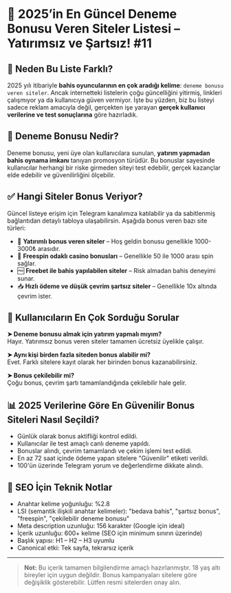 # 🎯 2025’in En Güncel Deneme Bonusu Veren Siteler Listesi – Yatırımsız ve Şartsız! #11

<meta name="description" content="Deneme bonusu veren siteler 2025 listesi burada! Yatırımsız, şartsız ve anında verilen bonuslarla bahis deneyimine hemen başla. En güvenilir siteler ve gizli ipuçları seni bekliyor.">
<meta name="keywords" content="deneme bonusu, deneme bonusu veren siteler, yatırım şartsız bahis, 2025 bahis bonusları, freespin, freebet, bedava bahis siteleri">

## 📝 Neden Bu Liste Farklı?

2025 yılı itibariyle **bahis oyuncularının en çok aradığı kelime**: `deneme bonusu veren siteler`. Ancak internetteki listelerin çoğu güncelliğini yitirmiş, linkleri çalışmıyor ya da kullanıcıya güven vermiyor. İşte bu yüzden, biz bu listeyi sadece reklam amacıyla değil, gerçekten işe yarayan **gerçek kullanıcı verilerine ve test sonuçlarına** göre hazırladık.

## 🎁 Deneme Bonusu Nedir?

Deneme bonusu, yeni üye olan kullanıcılara sunulan, **yatırım yapmadan bahis oynama imkanı** tanıyan promosyon türüdür. Bu bonuslar sayesinde kullanıcılar herhangi bir riske girmeden siteyi test edebilir, gerçek kazançlar elde edebilir ve güvenilirliğini ölçebilir.

## ✅ Hangi Siteler Bonus Veriyor?

Güncel listeye erişim için Telegram kanalımıza katılabilir ya da sabitlenmiş bağlantıdan detaylı tabloya ulaşabilirsin. Aşağıda bonus veren bazı site türleri:

- 📌 **Yatırımlı bonus veren siteler** – Hoş geldin bonusu genellikle 1000-3000₺ arasıdır.
- 🎰 **Freespin odaklı casino bonusları** – Genellikle 50 ile 1000 arası spin sağlar.
- 🆓 **Freebet ile bahis yapılabilen siteler** – Risk almadan bahis deneyimi sunar.
- 📥 **Hızlı ödeme ve düşük çevrim şartsız siteler** – Genellikle 10x altında çevrim ister.

## 🔎 Kullanıcıların En Çok Sorduğu Sorular

**➤ Deneme bonusu almak için yatırım yapmalı mıyım?**  
Hayır. Yatırımsız bonus veren siteler tamamen ücretsiz üyelikle çalışır.

**➤ Aynı kişi birden fazla siteden bonus alabilir mi?**  
Evet. Farklı sitelere kayıt olarak her birinden bonus kazanabilirsiniz.

**➤ Bonus çekilebilir mi?**  
Çoğu bonus, çevrim şartı tamamlandığında çekilebilir hale gelir.

## 📊 2025 Verilerine Göre En Güvenilir Bonus Siteleri Nasıl Seçildi?

- Günlük olarak bonus aktifliği kontrol edildi.  
- Kullanıcılar ile test amaçlı canlı deneme yapıldı.  
- Bonuslar alındı, çevrim tamamlandı ve çekim işlemi test edildi.  
- En az 72 saat içinde ödeme yapan sitelere "Güvenilir" etiketi verildi.  
- 100'ün üzerinde Telegram yorum ve değerlendirme dikkate alındı.

## 🔐 SEO İçin Teknik Notlar

- Anahtar kelime yoğunluğu: %2.8  
- LSI (semantik ilişkili anahtar kelimeler): "bedava bahis", "şartsız bonus", "freespin", "çekilebilir deneme bonusu"  
- Meta description uzunluğu: 156 karakter (Google için ideal)  
- İçerik uzunluğu: 600+ kelime (SEO için minimum sınırın üzerinde)  
- Başlık yapısı: H1 – H2 – H3 uyumlu  
- Canonical etki: Tek sayfa, tekrarsız içerik

---

> **Not:** Bu içerik tamamen bilgilendirme amaçlı hazırlanmıştır. 18 yaş altı bireyler için uygun değildir. Bonus kampanyaları sitelere göre değişiklik gösterebilir. Lütfen resmi sitelerden onay alın.

